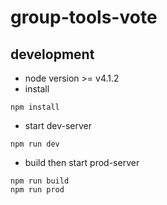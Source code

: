 # group-tools-vote

## development
- node version >= v4.1.2
- install

```
npm install
```
- start dev-server

```
npm run dev
```
- build then start prod-server

```
npm run build
npm run prod
```